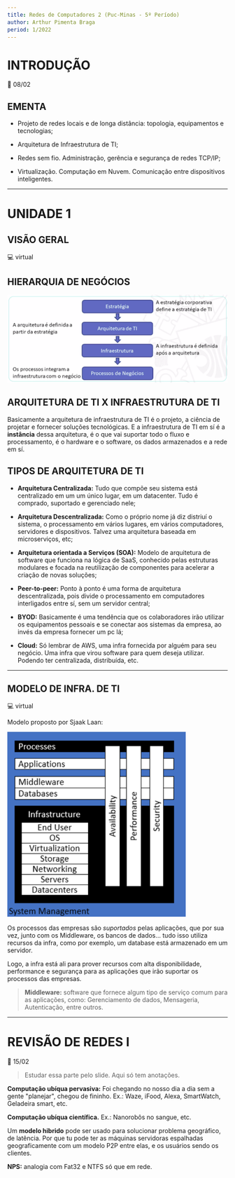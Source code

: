 ```yaml
---
title: Redes de Computadores 2 (Puc-Minas - 5º Período)
author: Arthur Pimenta Braga
period: 1/2022
---
```


# INTRODUÇÃO

:calendar: 08/02

## EMENTA

- Projeto de redes locais e de longa distância: topologia, equipamentos e  tecnologias;

- Arquitetura de Infraestrutura de TI;

- Redes sem fio. Administração, gerência e segurança de redes TCP/IP;

- Virtualização. Computação em Nuvem. Comunicação entre dispositivos  inteligentes.

---

# UNIDADE 1

## VISÃO GERAL

:computer: virtual

## HIERARQUIA DE NEGÓCIOS

<img title="" src="../../imgs/5_Periodo/Redes2/2022-02-10-20-45-59-image.png" alt="">

## ARQUITETURA DE TI X INFRAESTRUTURA DE TI

Basicamente a arquitetura de infraestrutura de TI é o projeto, a ciência de projetar e fornecer soluções tecnológicas. E a infraestrutura de TI em sí é a **instância** dessa arquitetura, é o que vai suportar todo o fluxo e processamento, é o hardware e o software, os dados armazenados e a rede em sí.

## TIPOS DE ARQUITETURA DE TI

- **Arquitetura Centralizada:** Tudo que compõe seu sistema está centralizado em um um único lugar, em um datacenter. Tudo é comprado, suportado e gerenciado nele;

- **Arquitetura Descentralizada:** Como o próprio nome já diz distriuí o sistema, o processamento em vários lugares, em vários computadores, servidores e dispositivos. Talvez uma arquitetura baseada em microserviços, etc;

- **Arquitetura orientada a Serviços (SOA):** Modelo de arquitetura de software que funciona na lógica de SaaS, conhecido pelas estruturas modulares e focada na reutilização de componentes para acelerar a criação de novas soluções;

- **Peer-to-peer:** Ponto à ponto é uma forma de arquitetura descentralizada, pois divide o processamento em computadores interligados entre sí, sem um servidor central;

- **BYOD:** Basicamente é uma tendência que os colaboradores irão utilizar os equipamentos pessoais e se conectar aos sistemas da empresa, ao invés da empresa fornecer um pc lá;

- **Cloud:** Só lembrar de AWS, uma infra fornecida por alguém para seu negócio. Uma infra que virou software para quem deseja utilizar. Podendo ter centralizada, distribuída, etc.

---

## MODELO DE INFRA. DE TI

:computer: virtual

Modelo proposto por Sjaak Laan:

<img title="" src="../../imgs/5_Periodo/Redes2/2022-02-14-20-54-54-image.png" alt="" data-align="center" width="408">

Os processos das empresas são *suportados* pelas aplicações, que por sua vez, junto com os Middleware, os bancos de dados... tudo isso utiliza recursos da infra, como por exemplo, um database está armazenado em um servidor. 

Logo, a infra está ali para prover recursos com alta disponibilidade, performance e segurança para as aplicações que irão suportar os processos das empresas.

> **Middleware:** software que fornece algum tipo de serviço comum para as aplicações, como: Gerenciamento de dados, Mensageria, Autenticação, entre outros.

---

# REVISÃO DE REDES I

:calendar: 15/02

> Estudar essa parte pelo slide. Aqui só tem anotações.



**Computação ubíqua pervasiva:** Foi chegando no nosso dia a dia sem a gente "planejar", chegou de fininho. Ex.: Waze, iFood, Alexa, SmartWatch, Geladeira smart, etc.

**Computação ubíqua científica.** Ex.: Nanorobôs no sangue, etc.



Um **modelo hibrido** pode ser usado para solucionar problema geográfico, de latência. Por que tu pode ter as máquinas servidoras espalhadas geograficamente com um modelo P2P entre elas, e os usuários sendo os clientes.



**NPS:** analogia com Fat32 e NTFS só que em rede.
